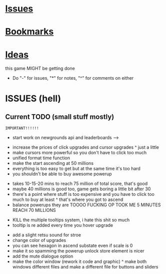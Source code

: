 # [Issues](#issues)
# [Bookmarks](#bookmarks)
# [Ideas](#ideas)

this game MIGHT be getting done

* Do "-" for issues, "*" for notes, "^" for comments on either

# ISSUES (hell)
## Current TODO (small stuff mostly)

<!-- ================ -->
	IMPORTANT!!!!!!
<!-- ================ -->
- start work on newgrounds api and leaderboards -->

<!-- balancing -->
- increase the prices of click upgrades and cursor upgrades
^ just a little
- make cursors more powerful so you don't have to click too much
- unified format time function
- make the start ascending at 50 millions
- everything is too easy to get but at the same time it's too hard
- you shouldn't be able to buy awesome powerup

<!-- ascension -->
- takes 10-15-20 mins to reach 75 million of total score, that's good
- maybe 40 millions is good too, game gets boring a little bit after 30
- there's a point where stuff is too expensive and you have to click too much to buy at least
^ that's where you got to ascend
- balance powerups they are TOOOO FUCKING OP TOOK ME 5 MINUTES REACH 70 MILLIONS

<!-- code -->
- KILL the multiple tooltips system, i hate this shit so much
- tooltip is re added every time you hover upgrade

<!-- graphics -->
- add a slight retsu sound for stroe
- change color of upgrades
- you can see hexagon in ascend substate even if scale is 0
- make it so spamming the powerup unlock store element is nicer
- add the mute dialogue option
- make the color window (rework it code and graphic)
	^ make both windows different files and make a different file for buttons and sliders